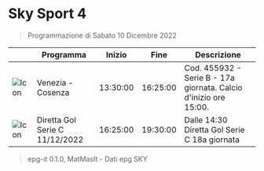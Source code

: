 # Sky Sport 4
> Programmazione di Sabato 10 Dicembre 2022

||Programma|Inizio|Fine|Descrizione|
|---|---|---|---|---|
|![Icon](https://guidatv.sky.it/uuid/992352ee-115e-4d1d-b1d1-556954c7a010/cover?md5ChecksumParam=2b0500b15f08b78311a35b940cb07ef0)|Venezia - Cosenza|13:30:00|16:25:00|Cod. 455932 - Serie B - 17a giornata. Calcio d&#039;inizio ore 15:00.
|![Icon](https://guidatv.sky.it/uuid/772e3e7c-0508-4739-b6fa-bfcc0cd43159/cover?md5ChecksumParam=055d4ef3cf5bf61a31c35855debfa069)|Diretta Gol Serie C 11/12/2022|16:25:00|19:30:00|Dalle 14:30 Diretta Gol Serie C 18a giornata



 > epg-it 0.1.0, MatMasIt - Dati epg SKY